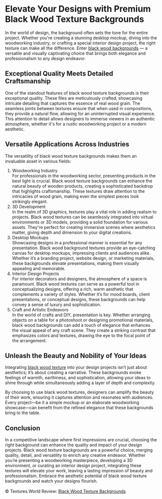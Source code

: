 <h1>Elevate Your Designs with Premium Black Wood Texture Backgrounds</h1>
In the world of design, the background often sets the tone for the entire project. Whether you're creating a stunning desktop mockup, diving into the woodworking industry, or crafting a special interior design project, the right texture can make all the difference. Enter <a href="https://textures.world/wood/40-black-wood-texture-backgrounds">black wood backgrounds</a> — a versatile and visually captivating choice that brings both elegance and professionalism to any design endeavor.

<h2>Exceptional Quality Meets Detailed Craftsmanship</h2>
One of the standout features of black wood texture backgrounds is their exceptional quality. These files are meticulously crafted, showcasing intricate detailing that captures the essence of real wood grain. The seamless joints between textures ensure that when used in compositions, they provide a natural flow, allowing for an uninterrupted visual experience. This attention to detail allows designers to immerse viewers in an authentic atmosphere, whether it's for a rustic woodworking project or a modern aesthetic.

<h2>Versatile Applications Across Industries</h2>
The versatility of black wood texture backgrounds makes them an invaluable asset in various fields:
<ol>
<li>Woodworking Industry</li>
For professionals in the woodworking sector, presenting products in the best light is crucial. Black wood texture backgrounds can enhance the natural beauty of wooden products, creating a sophisticated backdrop that highlights craftsmanship. These textures draw attention to the intricacies of wood grain, making even the simplest pieces look strikingly elegant.

<li>3D Development</li>
In the realm of 3D graphics, textures play a vital role in adding realism to projects. Black wood textures can be seamlessly integrated into virtual environments or 3D models, providing a solid foundation for various assets. They're perfect for creating immersive scenes where aesthetics matter, giving depth and dimension to your digital creations.

<li>Desktop Mockups</li>
Showcasing designs in a professional manner is essential for any presentation. Black wood background textures provide an eye-catching canvas for desktop mockups, impressing clients and audiences alike. Whether it’s a branding project, website design, or marketing materials, these backgrounds elevate presentations, making them visually appealing and memorable.

<li>Interior Design Projects</li>
For interior decorators and designers, the atmosphere of a space is paramount. Black wood textures can serve as a powerful tool in conceptualizing designs, offering a rich, warm aesthetic that complements a variety of styles. Whether it’s for mood boards, client presentations, or conceptual designs, these backgrounds can help convey a sense of luxury and sophistication.

<li>Craft and Artistic Endeavors</li>
In the world of crafts and DIY, presentation is key. Whether arranging objects on a table for a photoshoot or designing promotional materials, black wood backgrounds can add a touch of elegance that enhances the visual appeal of any craft scene. They create a striking contrast that emphasizes colors and textures, drawing the eye to the focal point of the arrangement.
</ol>
<h2>Unleash the Beauty and Nobility of Your Ideas</h2>
Integrating <a href="https://textures.world/wood/40-black-wood-texture-backgrounds">black wood texture</a> into your design projects isn’t just about aesthetics; it’s about creating a narrative. These backgrounds evoke feelings of warmth, earthiness, and sophistication, allowing your ideas to shine through while simultaneously adding a layer of depth and complexity.

By choosing to use black wood textures, designers can amplify the beauty of their work, ensuring it captures attention and resonates with audiences. Every project—be it a simple mockup or an elaborate woodworking showcase—can benefit from the refined elegance that these backgrounds bring to the table.

<h2>Conclusion</h2>
In a competitive landscape where first impressions are crucial, choosing the right background can enhance the quality and impact of your design projects. Black wood texture backgrounds are a powerful choice, merging quality, detail, and versatility to enrich any creative endeavor. Whether you’re presenting a woodworking masterpiece, developing a 3D environment, or curating an interior design project, integrating these textures will elevate your work, leaving a lasting impression of beauty and professionalism. Embrace the aesthetic potential of black wood texture backgrounds and watch your designs flourish.
<br><br>
© Textures.World Review: <a href="https://textures.world/wood/40-black-wood-texture-backgrounds">Black Wood Texture Backgrounds</a>

